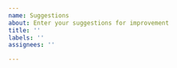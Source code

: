 ```yaml
---
name: Suggestions
about: Enter your suggestions for improvement
title: ''
labels: ''
assignees: ''

---
```



